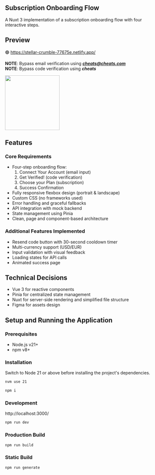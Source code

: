 ## Subscription Onboarding Flow

A Nuxt 3 implementation of a subscription onboarding flow with four interactive steps.

## Preview
🟢 https://stellar-crumble-77675e.netlify.app/

<b>NOTE</b>: Bypass email verification using <i><b>cheats@cheats.com</b></i>
<br>
<b>NOTE</b>: Bypass code verification using <i><b>cheats</b></i>

[<img src="https://github.com/user-attachments/assets/5397ba11-2b62-4990-bac7-382c36911e79" style="width: 180px;" />
](https://github.com/user-attachments/assets/5397ba11-2b62-4990-bac7-382c36911e79)
## Features

### Core Requirements
- Four-step onboarding flow:
  1. Connect Your Account (email input)
  2. Get Verified! (code verification)
  3. Choose your Plan (subscription)
  4. Success Confirmation
- Fully responsive flexbox design (portrait & landscape)
- Custom CSS (no frameworks used)
- Error handling and graceful fallbacks
- API integration with mock backend
- State management using Pinia
- Clean, page and component-based architecture

### Additional Features Implemented
- Resend code button with 30-second cooldown timer
- Multi-currency support (USD/EUR)
- Input validation with visual feedback
- Loading states for API calls
- Animated  success page

## Technical Decisions
- Vue 3 for reactive components
- Pinia for centralized state management
- Nuxt for server-side rendering and simplified file structure
- Figma for assets design

## Setup and Running the Application

### Prerequisites
- Node.js v21+
- npm v8+

### Installation

Switch to Node 21 or above before installing the project's dependencies.
```bash
nvm use 21 
```

```bash
npm i
```

### Development
http://localhost:3000/

```bash
npm run dev
```

### Production Build
```bash
npm run build
```

### Static Build
```bash
npm run generate
```
